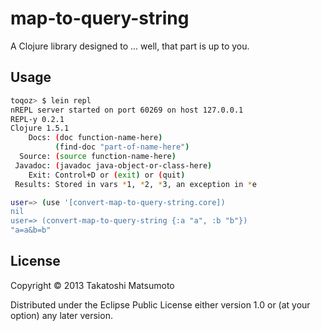# map-to-query-string

A Clojure library designed to ... well, that part is up to you.

## Usage

```sh
toqoz> $ lein repl
nREPL server started on port 60269 on host 127.0.0.1
REPL-y 0.2.1
Clojure 1.5.1
    Docs: (doc function-name-here)
          (find-doc "part-of-name-here")
  Source: (source function-name-here)
 Javadoc: (javadoc java-object-or-class-here)
    Exit: Control+D or (exit) or (quit)
 Results: Stored in vars *1, *2, *3, an exception in *e

user=> (use '[convert-map-to-query-string.core])
nil
user=> (convert-map-to-query-string {:a "a", :b "b"})
"a=a&b=b"
```

## License

Copyright © 2013 Takatoshi Matsumoto

Distributed under the Eclipse Public License either version 1.0 or (at
your option) any later version.
